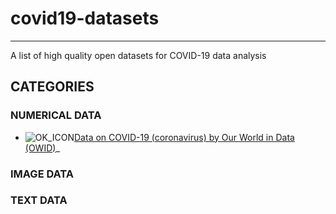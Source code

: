 # covid19-datasets
------------------
A list of high quality open datasets for COVID-19 data analysis 

## CATEGORIES

### NUMERICAL DATA
* ![OK_ICON](https://github.com/sfu-db/covid19-datasets/blob/master/assets/ok_icon.png)[Data on COVID-19 (coronavirus) by Our World in Data (OWID)](https://github.com/sfu-db/covid19-datasets)_



### IMAGE DATA




### TEXT DATA
